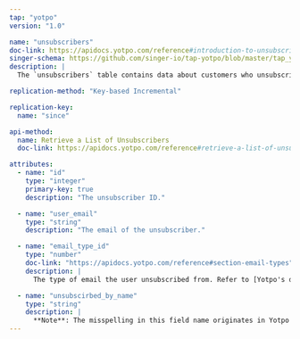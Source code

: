 ```yaml
---
tap: "yotpo"
version: "1.0"

name: "unsubscribers"
doc-link: https://apidocs.yotpo.com/reference#introduction-to-unsubscribers
singer-schema: https://github.com/singer-io/tap-yotpo/blob/master/tap_yotpo/schemas/unsubscribers.json
description: |
  The `unsubscribers` table contains data about customers who unsubscribed from one of Yotpo's emails.

replication-method: "Key-based Incremental"

replication-key:
  name: "since"

api-method:
  name: Retrieve a List of Unsubscribers
  doc-link: https://apidocs.yotpo.com/reference#retrieve-a-list-of-unsubscribers

attributes:
  - name: "id"
    type: "integer"
    primary-key: true
    description: "The unsubscriber ID."

  - name: "user_email"
    type: "string"
    description: "The email of the unsubscriber."

  - name: "email_type_id"
    type: "number"
    doc-link: "https://apidocs.yotpo.com/reference#section-email-types"
    description: |
      The type of email the user unsubscribed from. Refer to [Yotpo's documentation](https://apidocs.yotpo.com/reference#section-email-types){:target="new"} for a list of possible values.

  - name: "unsubscirbed_by_name"
    type: "string"
    description: |
      **Note**: The misspelling in this field name originates in Yotpo's API. Stitch doesn't have the ability to rename it.
---
```

